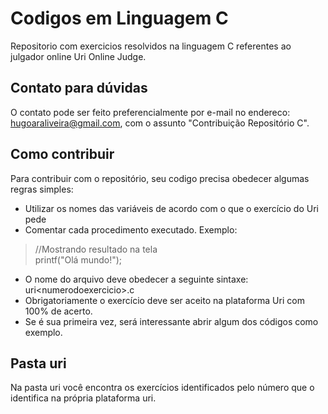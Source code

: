 # Codigos em Linguagem C
Repositorio com exercicios resolvidos na linguagem C referentes ao julgador online Uri Online Judge.


## Contato para dúvidas
O contato pode ser feito preferencialmente por e-mail no endereco: hugoaraliveira@gmail.com, com o assunto "Contribuição Repositório C".

## Como contribuir
Para contribuir com o repositório, seu codigo precisa obedecer algumas regras simples:          
* Utilizar os nomes das variáveis de acordo com o que o exercício do Uri pede
* Comentar cada procedimento executado. Exemplo:      
> //Mostrando resultado na tela <br>                      printf("Olá mundo!");
* O nome do arquivo deve obedecer a seguinte sintaxe: uri\<numerodoexercicio\>.c
* Obrigatoriamente o exercício deve ser aceito na plataforma Uri com 100% de acerto.
* Se é sua primeira vez, será interessante abrir algum dos códigos como exemplo.

## Pasta uri
Na pasta uri você encontra os exercícios identificados pelo número que o identifica na própria plataforma uri.
